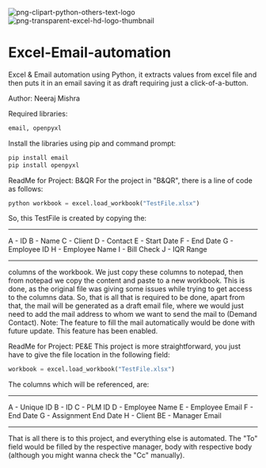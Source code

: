 ![png-clipart-python-others-text-logo](https://github.com/user-attachments/assets/11d4f936-1fcb-4a65-b84e-6bcab8650a0d)  ![png-transparent-excel-hd-logo-thumbnail](https://github.com/user-attachments/assets/c251cfbc-a6f7-462b-8f00-686ab4871d76)



# Excel-Email-automation
Excel &amp; Email automation using Python, it extracts values from excel file and then puts it in an email saving it as draft requiring just a click-of-a-button.

Author: Neeraj Mishra

Required libraries:
```python
email, openpyxl
```

Install the libraries using pip and command prompt:

```python
pip install email
pip install openpyxl
```

ReadMe for Project: B&QR
For the project in "B&QR", there is a line of code as follows:

```python
python workbook = excel.load_workbook("TestFile.xlsx")
```

So, this TestFile is created by copying the:
____________________
A - ID
B - Name
C - Client
D - Contact
E - Start Date
F - End Date
G - Employee ID
H - Employee Name
I - Bill Check
J - IQR Range
____________________
columns of the workbook.
We just copy these columns to notepad, then from notepad we copy the content and paste to a new workbook.
This is done, as the original file was giving some issues while trying to get access to the columns data.
So, that is all that is required to be done, apart from that, the mail will be generated as a draft email file, where we would just need to add the mail address to whom we want to send the mail to (Demand Contact).
Note: The feature to fill the mail automatically would be done with future update.
This feature has been enabled.

ReadMe for Project: PE&E
This project is more straightforward, you just have to give the file location in the following field:

```python
workbook = excel.load_workbook("TestFile.xlsx")
```

The columns which will be referenced, are:
____________________
A - Unique ID
B - ID
C - PLM ID
D - Employee Name
E - Employee Email
F - End Date
G - Assignment End Date
H - Client
BE - Manager Email
____________________
That is all there is to this project, and everything else is automated.
The "To" field would be filled by the respective manager, body with respective body (although you might wanna check the "Cc" manually).
